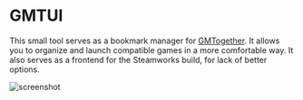 # GMTUI
This small tool serves as a bookmark manager for [GMTogether](https://yal.cc/r/19/gmt/).
It allows you to organize and launch compatible games in a more comfortable way.
It also serves as a frontend for the Steamworks build, for lack of better options.

![screenshot](https://user-images.githubusercontent.com/731492/80623963-aeee6880-8a53-11ea-8eb2-3e906831af8b.png)
